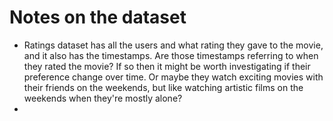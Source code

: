 # Notes on the dataset

- Ratings dataset has all the users and what rating they gave to the movie, and it also has the timestamps. Are those timestamps referring to when they rated the movie? If so then it might be worth investigating if their preference change over time. Or maybe they watch exciting movies with their friends on the weekends, but like watching artistic films on the weekends when they're mostly alone?
- 